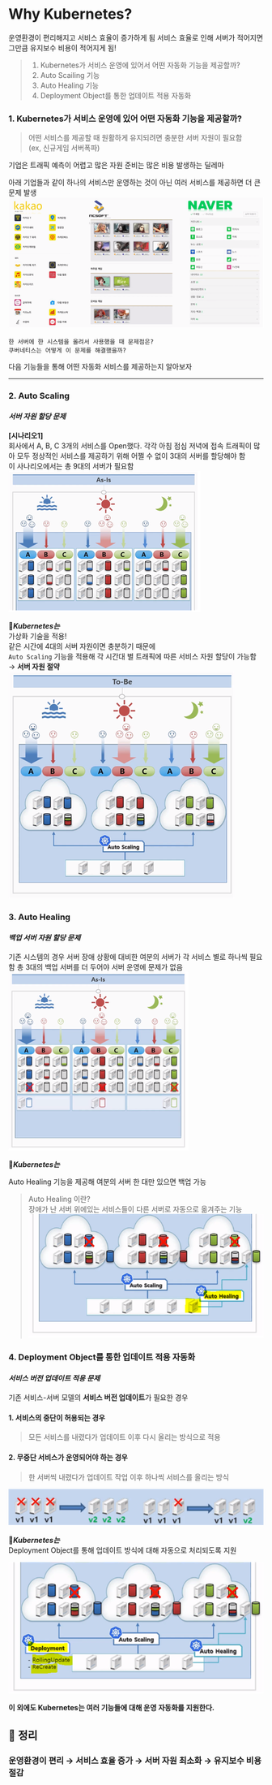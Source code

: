 # Why Kubernetes?

운영환경이 편리해지고 서비스 효율이 증가하게 됨
서비스 효율로 인해 서버가 적어지면 그만큼 유지보수 비용이 적어지게 됨!

> 1. Kubernetes가 서비스 운영에 있어서 어떤 자동화 기능을 제공할까?    
> 2. Auto Scailing 기능     
> 3. Auto Healing 기능     
> 4. Deployment Object를 통한 업데이트 적용 자동화     

### 1. Kubernetes가 서비스 운영에 있어 어떤 자동화 기능을 제공할까?
> 어떤 서비스를 제공할 때 원활하게 유지되려면 충분한 서버 자원이 필요함    
> (ex, 신규게임 서버폭파)    

기업은 트래픽 예측이 어렵고 많은 자원 준비는 많은 비용 발생하는 딜레마

아래 기업들과 같이 하나의 서비스만 운영하는 것이 아닌 여러 서비스를 제공하면 더 큰 문제 발생    
![img](/docs/.vuepress/public/images/img-kubernetes/services.png)


```
한 서버에 한 시스템을 올려서 사용했을 때 문제점은?
쿠버네티스는 어떻게 이 문제를 해결했을까?
```

다음 기능들을 통해 어떤 자동화 서비스를 제공하는지 알아보자
***

### 2. Auto Scaling

#### *서버 자원 할당 문제*
**[시나리오1]**  
회사에서 A, B, C 3개의 서비스를 Open했다.
각각 아침 점심 저녁에 접속 트래픽이 많아 모두 정상적인 서비스를 제공하기 위해 어쩔 수 없이 3대의 서버를 할당해야 함  
이 사나리오에서는 총 9대의 서버가 필요함   
![img](/docs/.vuepress/public/images/img-kubernetes/whykubernetes01.png)   

:star2:***Kubernetes는***  
가상화 기술을 적용!  
같은 시간에 4대의 서버 자원이면 충분하기 때문에  
`Auto Scaling` 기능을 적용해 각 시간대 별 트래픽에 따른 서비스 자원 할당이 가능함  
→ **서버 자원 절약**   
![img](/docs/.vuepress/public/images/img-kubernetes/whykubernetes02.png) 

### 3. Auto Healing

#### *백업 서버 자원 할당 문제*
기존 시스템의 경우 서버 장애 상황에 대비한 여분의 서버가 각 서비스 별로 하나씩 필요함
총 3대의 백업 서버를 더 두어야 서버 운영에 문제가 없음   
![img](/docs/.vuepress/public/images/img-kubernetes/whykubernetes03.png)  
  
:star2:***Kubernetes는***   

Auto Healing 기능을 제공해 여분의 서버 한 대만 있으면 백업 가능
> Auto Healing 이란?  
> 장애가 난 서버 위에있는 서비스들이 다른 서버로 자동으로 옮겨주는 기능   
![img](/docs/.vuepress/public/images/img-kubernetes/whykubernetes04.png)  

### 4. Deployment Object를 통한 업데이트 적용 자동화

#### *서비스 버전 업데이트 적용 문제*

기존 서비스-서버 모델의 **서비스 버전 업데이트**가 필요한 경우  
#### 1. 서비스의 중단이 허용되는 경우  
> 모든 서비스를 내렸다가 업데이트 이후 다시 올리는 방식으로 적용   

#### 2. 무중단 서비스가 운영되어야 하는 경우  
> 한 서버씩 내렸다가 업데이트 작업 이후 하나씩 서비스를 올리는 방식     

![img](/docs/.vuepress/public/images/img-kubernetes/whykubernetes05.png)    

:star2:***Kubernetes는***   
Deployment Object를 통해 업데이트 방식에 대해 자동으로 처리되도록 지원    

![img](/docs/.vuepress/public/images/img-kubernetes/whykubernetes06.png)    

**이 외에도 Kubernetes는 여러 기능들에 대해 운영 자동화를 지원한다.**    


## :pushpin: 정리
### 운영환경이 편리 → 서비스 효율 증가 → 서버 자원 최소화 → 유지보수 비용 절감



